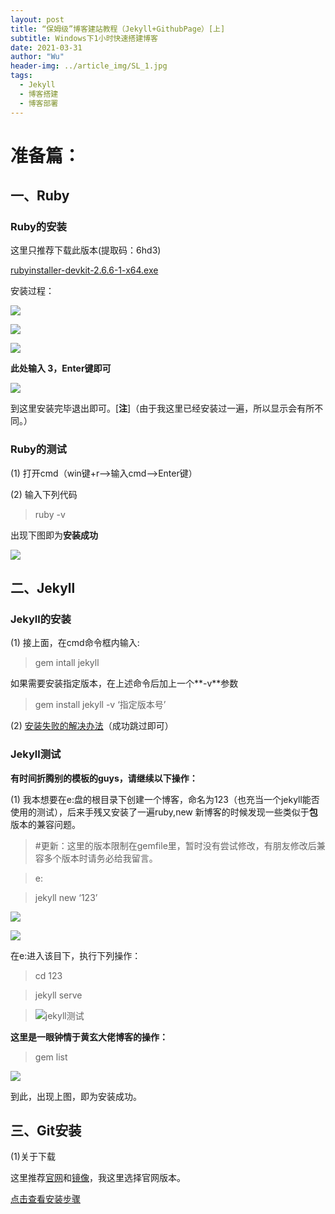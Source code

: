 ```yaml
---
layout: post
title: “保姆级”博客建站教程（Jekyll+GithubPage）[上]
subtitle: Windows下1小时快速搭建博客
date: 2021-03-31
author: "Wu"
header-img: ../article_img/SL_1.jpg
tags:
  - Jekyll
  - 博客搭建
  - 博客部署
---
```


# 准备篇：

## 一、Ruby

### Ruby的安装

这里只推荐下载此版本(提取码：6hd3)

[rubyinstaller-devkit-2.6.6-1-x64.exe](https://pan.baidu.com/s/11iqKNyDOEQFT50EuKnrfDQ)

安装过程：

![](../article_img/ruby_1.png)

![](../article_img/ruby_2.png)

![](../article_img/ruby_3.png)

**此处输入 3，Enter键即可**

![](../article_img/ruby_4.png)

到这里安装完毕退出即可。[**注**]（由于我这里已经安装过一遍，所以显示会有所不同。）

### Ruby的测试

(1) 打开cmd（win键+r—>输入cmd—>Enter键）

(2) 输入下列代码

> ruby -v

出现下图即为**安装成功**

![](../article_img/ruby_Test.png)

## 二、Jekyll

### Jekyll的安装

(1) 接上面，在cmd命令框内输入:

> gem intall jekyll

如果需要安装指定版本，在上述命令后加上一个**-v**参数

> gem install jekyll -v ‘指定版本号’

(2) [安装失败的解决办法]( https://www.zhihu.com/question/51994604/answer/130671714)（成功跳过即可）

### Jekyll测试

**有时间折腾别的模板的guys，请继续以下操作：**

(1) 我本想要在e:盘的根目录下创建一个博客，命名为123（也充当一个jekyll能否使用的测试），后来手残又安装了一遍ruby,new 新博客的时候发现一些类似于**包**版本的兼容问题。

> #更新：这里的版本限制在gemfile里，暂时没有尝试修改，有朋友修改后兼容多个版本时请务必给我留言。

> e:

> jekyll new ‘123’

![](../article_img/newjekyll.png)

![](../article_img/newjekyll_2.png)

 在e:进入该目下，执行下列操作：

> cd 123

> jekyll serve



> ![jekyll测试](../article_img/jekyllTest.png)

**这里是一眼钟情于黄玄大佬博客的操作：**

> gem list



![](../article_img/gem_list.png)

到此，出现上图，即为安装成功。

## 三、Git安装

(1)关于下载

这里推荐[官网](https://gitforwindows.org/)和[镜像](https://npm.taobao.org/mirrors/git-for-windows/)，我这里选择官网版本。

[点击查看安装步骤](https://www.cnblogs.com/xueweisuoyong/p/11914045.html)


